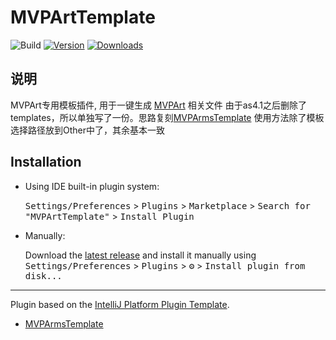 # MVPArtTemplate

![Build](https://github.com/sinlov/MVPArtTemplate/workflows/Build/badge.svg)
[![Version](https://img.shields.io/jetbrains/plugin/v/PLUGIN_ID.svg)](https://plugins.jetbrains.com/plugin/PLUGIN_ID)
[![Downloads](https://img.shields.io/jetbrains/plugin/d/PLUGIN_ID.svg)](https://plugins.jetbrains.com/plugin/PLUGIN_ID)

## 说明

<!-- Plugin description -->
MVPArt专用模板插件, 用于一键生成 [MVPArt](https://github.com/JessYanCoding/MVPArt) 相关文件
由于as4.1之后删除了templates，所以单独写了一份。思路复刻[MVPArmsTemplate](https://github.com/JessYanCoding/MVPArmsTemplate)
使用方法除了模板选择路径放到Other中了，其余基本一致
<!-- Plugin description end -->

## Installation

- Using IDE built-in plugin system:
  
  <kbd>Settings/Preferences</kbd> > <kbd>Plugins</kbd> > <kbd>Marketplace</kbd> > <kbd>Search for "MVPArtTemplate"</kbd> >
  <kbd>Install Plugin</kbd>
  
- Manually:

  Download the [latest release](https://github.com/sinlov/MVPArtTemplate/releases/latest) and install it manually using
  <kbd>Settings/Preferences</kbd> > <kbd>Plugins</kbd> > <kbd>⚙️</kbd> > <kbd>Install plugin from disk...</kbd>


---
Plugin based on the [IntelliJ Platform Plugin Template][template].

[template]: https://github.com/JetBrains/intellij-platform-plugin-template

- [MVPArmsTemplate](https://github.com/JessYanCoding/MVPArmsTemplate)
